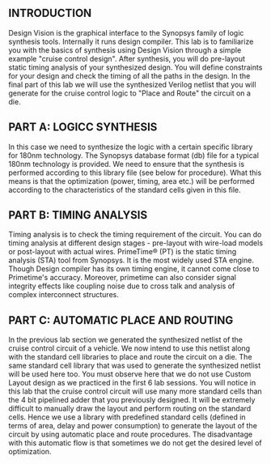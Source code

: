 ## INTRODUCTION
Design Vision is the graphical interface to the Synopsys family of logic synthesis tools. Internally it runs
design compiler. This lab is to familiarize you with the basics of synthesis using Design Vision through a simple
example "cruise control design". After synthesis, you will do pre-layout static timing analysis of your synthesized
design. You will define constraints for your design and check the timing of all the paths in the design. In the final part
of this lab we will use the synthesized Verilog netlist that you will generate for the cruise control logic to "Place and
Route" the circuit on a die.

## PART A: LOGICC SYNTHESIS
In this case we need to synthesize the logic with a certain specific library for 180nm technology. The Synopsys
database format (db) file for a typical 180nm technology is provided. We need to ensure that the
synthesis is performed according to this library file (see below for procedure). What this means is that the optimization
(power, timing, area etc.) will be performed according to the characteristics of the standard cells given in this file.

## PART B: TIMING ANALYSIS
Timing analysis is to check the timing requirement of the circuit. You can do timing analysis at
different design stages - pre-layout with wire-load models or post-layout with actual wires.
PrimeTime® (PT) is the static timing analysis (STA) tool from Synopsys. It is the most widely used
STA engine.
Though Design compiler has its own timing engine, it cannot come close to Primetime's accuracy.
Moreover, primetime can also consider signal integrity effects like coupling noise due to cross talk
and analysis of complex interconnect structures.

## PART C: AUTOMATIC PLACE AND ROUTING
In the previous lab section we generated the synthesized netlist of the cruise control circuit of a vehicle. We now
intend to use this netlist along with the standard cell libraries to place and route the circuit on a die. The same
standard cell library that was used to generate the synthesized netlist will be used here too.
You must observe here that we do not use Custom Layout design as we practiced in the first 6 lab sessions. You will
notice in this lab that the cruise control circuit will use many more standard cells than the 4 bit pipelined adder that you
previously designed. It will be extremely difficult to manually draw the layout and perform routing on the standard cells.
Hence we use a library with predefined standard cells (defined in terms of area, delay and power consumption) to
generate the layout of the circuit by using automatic place and route procedures. The disadvantage with this automatic
flow is that sometimes we do not get the desired level of optimization.
